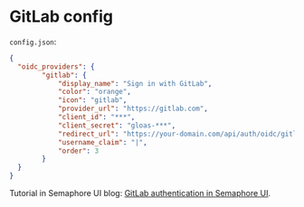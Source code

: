 # GitLab config

`config.json`:
```json
{
  "oidc_providers": {
		"gitlab": {
			"display_name": "Sign in with GitLab",
			"color": "orange",
			"icon": "gitlab",
			"provider_url": "https://gitlab.com",
			"client_id": "***",
			"client_secret": "gloas-***",
			"redirect_url": "https://your-domain.com/api/auth/oidc/gitlab/redirect",
			"username_claim": "|",
			"order": 3
		}
  }
}
```

Tutorial in Semaphore UI blog: [GitLab authentication in Semaphore UI](https://semaphoreui.com/blog/openid-authentication/).